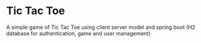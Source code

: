 # Tic Tac Toe
A simple game of Tic Tac Toe using client server model and spring boot (H2 database for authentication, game and user management)
